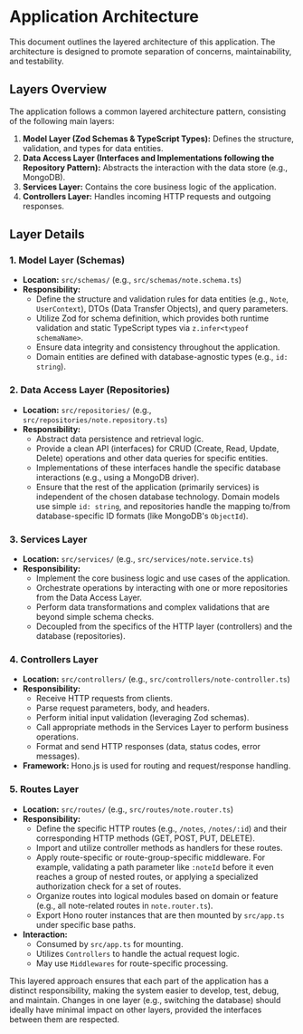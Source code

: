 # Application Architecture

This document outlines the layered architecture of this application. The architecture is designed to promote separation of concerns, maintainability, and testability.

## Layers Overview

The application follows a common layered architecture pattern, consisting of the following main layers:

1.  **Model Layer (Zod Schemas & TypeScript Types):** Defines the structure, validation, and types for data entities.
2.  **Data Access Layer (Interfaces and Implementations following the Repository Pattern):** Abstracts the interaction with the data store (e.g., MongoDB).
3.  **Services Layer:** Contains the core business logic of the application.
4.  **Controllers Layer:** Handles incoming HTTP requests and outgoing responses.

## Layer Details

### 1. Model Layer (Schemas)

- **Location:** `src/schemas/` (e.g., `src/schemas/note.schema.ts`)
- **Responsibility:**
  - Define the structure and validation rules for data entities (e.g., `Note`, `UserContext`), DTOs (Data Transfer Objects), and query parameters.
  - Utilize Zod for schema definition, which provides both runtime validation and static TypeScript types via `z.infer<typeof schemaName>`.
  - Ensure data integrity and consistency throughout the application.
  - Domain entities are defined with database-agnostic types (e.g., `id: string`).

### 2. Data Access Layer (Repositories)

- **Location:** `src/repositories/` (e.g., `src/repositories/note.repository.ts`)
- **Responsibility:**
  - Abstract data persistence and retrieval logic.
  - Provide a clean API (interfaces) for CRUD (Create, Read, Update, Delete) operations and other data queries for specific entities.
  - Implementations of these interfaces handle the specific database interactions (e.g., using a MongoDB driver).
  - Ensure that the rest of the application (primarily services) is independent of the chosen database technology. Domain models use simple `id: string`, and repositories handle the mapping to/from database-specific ID formats (like MongoDB's `ObjectId`).

### 3. Services Layer

- **Location:** `src/services/` (e.g., `src/services/note.service.ts`)
- **Responsibility:**
  - Implement the core business logic and use cases of the application.
  - Orchestrate operations by interacting with one or more repositories from the Data Access Layer.
  - Perform data transformations and complex validations that are beyond simple schema checks.
  - Decoupled from the specifics of the HTTP layer (controllers) and the database (repositories).

### 4. Controllers Layer

- **Location:** `src/controllers/` (e.g., `src/controllers/note-controller.ts`)
- **Responsibility:**
  - Receive HTTP requests from clients.
  - Parse request parameters, body, and headers.
  - Perform initial input validation (leveraging Zod schemas).
  - Call appropriate methods in the Services Layer to perform business operations.
  - Format and send HTTP responses (data, status codes, error messages).
- **Framework:** Hono.js is used for routing and request/response handling.

### 5. Routes Layer

- **Location:** `src/routes/` (e.g., `src/routes/note.router.ts`)
- **Responsibility:**
  - Define the specific HTTP routes (e.g., `/notes`, `/notes/:id`) and their corresponding HTTP methods (GET, POST, PUT, DELETE).
  - Import and utilize controller methods as handlers for these routes.
  - Apply route-specific or route-group-specific middleware. For example, validating a path parameter like `:noteId` before it even reaches a group of nested routes, or applying a specialized authorization check for a set of routes.
  - Organize routes into logical modules based on domain or feature (e.g., all note-related routes in `note.router.ts`).
  - Export Hono router instances that are then mounted by `src/app.ts` under specific base paths.
- **Interaction:**
  - Consumed by `src/app.ts` for mounting.
  - Utilizes `Controllers` to handle the actual request logic.
  - May use `Middlewares` for route-specific processing.

This layered approach ensures that each part of the application has a distinct responsibility, making the system easier to develop, test, debug, and maintain. Changes in one layer (e.g., switching the database) should ideally have minimal impact on other layers, provided the interfaces between them are respected.
